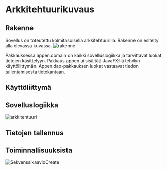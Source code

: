 # Arkkitehtuurikuvaus
## Rakenne
Sovellus on toteutettu kolmitasoisella arkkitehtuurilla. Rakenne on esitelty alla olevassa kuvassa.
![rakenne](http://yuml.me/d61edbcb.png)

Pakkauksessa appen.domain on kaikki sovelluslogiikka ja tarvittavat luokat tietojen käsittelyyn.
Pakkaus appen.ui sisältää JavaFX:llä tehdyn käyttöliittymän.
Appen.dao-pakkauksen luokat vastaavat tiedon tallentamisesta tietokantaan.
## Käyttöliittymä
## Sovelluslogiikka
![arkkitehtuuri](http://yuml.me/6f282b06.png)
## Tietojen tallennus
## Toiminnallisuuksista
![SekvenssikaavioCreate](https://www.websequencediagrams.com/cgi-bin/cdraw?lz=VUktPipkYjogbmV3IERhdGFiYXNlKGxhcmFkaWdhcHBlbi5kYik7CgAjBXBkACIGUGxheWVyRGFvKAASCmUAFQdFeGVyY2lzZQAQDm1hbmFnZQBgBk0ABwVtZW50KHBkLCBlZCk7CgAaBi0-KmNhbGMAgQcGQ2FsY3VsYXRvcigpOwoAfAUrAD8IYwAVB2UoLi4uADQLKwA5BnRyeXsAFQ59AFoJLT5VSTogY2F0Y2h7cmV0dXJuIGZhbHNlfTsKY2FsYy0-LQCBJAgAFwdMb25nAIEXCgAOD2NyZWF0ZQCBbAgAfhBlZACBBQcAIQUoAIITDACBNAUpfTsKZWQtAEwKAIECFQCBLA0AgScFADEFAIEYEXRydWUAgkAKLVVJAAsPCg&s=default)
